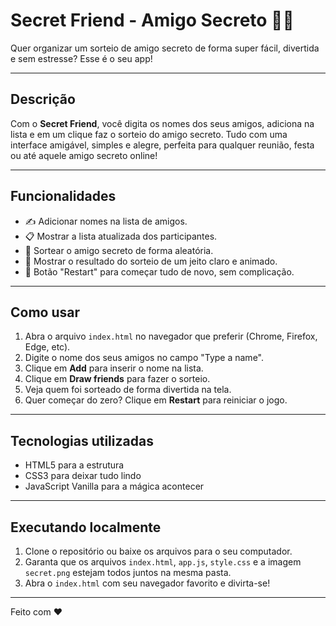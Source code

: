 # Secret Friend - Amigo Secreto 🎁🎉

Quer organizar um sorteio de amigo secreto de forma super fácil, divertida e sem estresse? Esse é o seu app!

---

## Descrição

Com o **Secret Friend**, você digita os nomes dos seus amigos, adiciona na lista e em um clique faz o sorteio do amigo secreto. Tudo com uma interface amigável, simples e alegre, perfeita para qualquer reunião, festa ou até aquele amigo secreto online!

---

## Funcionalidades

- ✍️ Adicionar nomes na lista de amigos.
- 📋 Mostrar a lista atualizada dos participantes.
- 🎲 Sortear o amigo secreto de forma aleatória.
- 🎉 Mostrar o resultado do sorteio de um jeito claro e animado.
- 🔄 Botão "Restart" para começar tudo de novo, sem complicação.

---

## Como usar

1. Abra o arquivo `index.html` no navegador que preferir (Chrome, Firefox, Edge, etc).
2. Digite o nome dos seus amigos no campo "Type a name".
3. Clique em **Add** para inserir o nome na lista.
4. Clique em **Draw friends** para fazer o sorteio.
5. Veja quem foi sorteado de forma divertida na tela.
6. Quer começar do zero? Clique em **Restart** para reiniciar o jogo.

---

## Tecnologias utilizadas

- HTML5 para a estrutura
- CSS3 para deixar tudo lindo
- JavaScript Vanilla para a mágica acontecer

---

## Executando localmente

1. Clone o repositório ou baixe os arquivos para o seu computador.
2. Garanta que os arquivos `index.html`, `app.js`, `style.css` e a imagem `secret.png` estejam todos juntos na mesma pasta.
3. Abra o `index.html` com seu navegador favorito e divirta-se!

---

Feito com ❤
